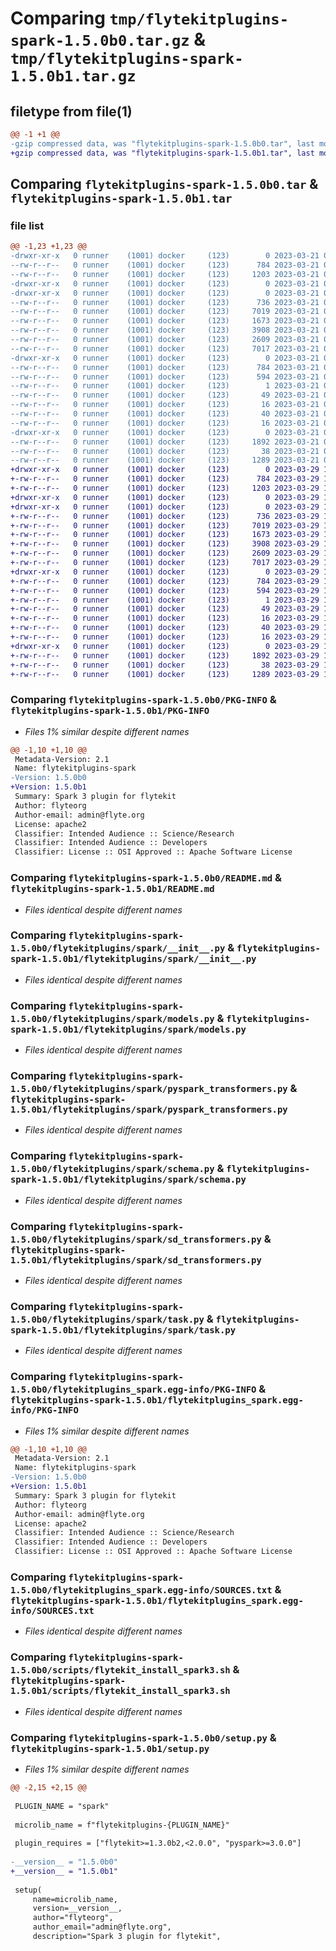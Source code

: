 # Comparing `tmp/flytekitplugins-spark-1.5.0b0.tar.gz` & `tmp/flytekitplugins-spark-1.5.0b1.tar.gz`

## filetype from file(1)

```diff
@@ -1 +1 @@
-gzip compressed data, was "flytekitplugins-spark-1.5.0b0.tar", last modified: Tue Mar 21 00:09:56 2023, max compression
+gzip compressed data, was "flytekitplugins-spark-1.5.0b1.tar", last modified: Wed Mar 29 18:58:44 2023, max compression
```

## Comparing `flytekitplugins-spark-1.5.0b0.tar` & `flytekitplugins-spark-1.5.0b1.tar`

### file list

```diff
@@ -1,23 +1,23 @@
-drwxr-xr-x   0 runner    (1001) docker     (123)        0 2023-03-21 00:09:56.288384 flytekitplugins-spark-1.5.0b0/
--rw-r--r--   0 runner    (1001) docker     (123)      784 2023-03-21 00:09:56.288384 flytekitplugins-spark-1.5.0b0/PKG-INFO
--rw-r--r--   0 runner    (1001) docker     (123)     1203 2023-03-21 00:09:29.000000 flytekitplugins-spark-1.5.0b0/README.md
-drwxr-xr-x   0 runner    (1001) docker     (123)        0 2023-03-21 00:09:56.284383 flytekitplugins-spark-1.5.0b0/flytekitplugins/
-drwxr-xr-x   0 runner    (1001) docker     (123)        0 2023-03-21 00:09:56.288384 flytekitplugins-spark-1.5.0b0/flytekitplugins/spark/
--rw-r--r--   0 runner    (1001) docker     (123)      736 2023-03-21 00:09:29.000000 flytekitplugins-spark-1.5.0b0/flytekitplugins/spark/__init__.py
--rw-r--r--   0 runner    (1001) docker     (123)     7019 2023-03-21 00:09:29.000000 flytekitplugins-spark-1.5.0b0/flytekitplugins/spark/models.py
--rw-r--r--   0 runner    (1001) docker     (123)     1673 2023-03-21 00:09:29.000000 flytekitplugins-spark-1.5.0b0/flytekitplugins/spark/pyspark_transformers.py
--rw-r--r--   0 runner    (1001) docker     (123)     3908 2023-03-21 00:09:29.000000 flytekitplugins-spark-1.5.0b0/flytekitplugins/spark/schema.py
--rw-r--r--   0 runner    (1001) docker     (123)     2609 2023-03-21 00:09:29.000000 flytekitplugins-spark-1.5.0b0/flytekitplugins/spark/sd_transformers.py
--rw-r--r--   0 runner    (1001) docker     (123)     7017 2023-03-21 00:09:29.000000 flytekitplugins-spark-1.5.0b0/flytekitplugins/spark/task.py
-drwxr-xr-x   0 runner    (1001) docker     (123)        0 2023-03-21 00:09:56.288384 flytekitplugins-spark-1.5.0b0/flytekitplugins_spark.egg-info/
--rw-r--r--   0 runner    (1001) docker     (123)      784 2023-03-21 00:09:56.000000 flytekitplugins-spark-1.5.0b0/flytekitplugins_spark.egg-info/PKG-INFO
--rw-r--r--   0 runner    (1001) docker     (123)      594 2023-03-21 00:09:56.000000 flytekitplugins-spark-1.5.0b0/flytekitplugins_spark.egg-info/SOURCES.txt
--rw-r--r--   0 runner    (1001) docker     (123)        1 2023-03-21 00:09:56.000000 flytekitplugins-spark-1.5.0b0/flytekitplugins_spark.egg-info/dependency_links.txt
--rw-r--r--   0 runner    (1001) docker     (123)       49 2023-03-21 00:09:56.000000 flytekitplugins-spark-1.5.0b0/flytekitplugins_spark.egg-info/entry_points.txt
--rw-r--r--   0 runner    (1001) docker     (123)       16 2023-03-21 00:09:56.000000 flytekitplugins-spark-1.5.0b0/flytekitplugins_spark.egg-info/namespace_packages.txt
--rw-r--r--   0 runner    (1001) docker     (123)       40 2023-03-21 00:09:56.000000 flytekitplugins-spark-1.5.0b0/flytekitplugins_spark.egg-info/requires.txt
--rw-r--r--   0 runner    (1001) docker     (123)       16 2023-03-21 00:09:56.000000 flytekitplugins-spark-1.5.0b0/flytekitplugins_spark.egg-info/top_level.txt
-drwxr-xr-x   0 runner    (1001) docker     (123)        0 2023-03-21 00:09:56.288384 flytekitplugins-spark-1.5.0b0/scripts/
--rw-r--r--   0 runner    (1001) docker     (123)     1892 2023-03-21 00:09:29.000000 flytekitplugins-spark-1.5.0b0/scripts/flytekit_install_spark3.sh
--rw-r--r--   0 runner    (1001) docker     (123)       38 2023-03-21 00:09:56.288384 flytekitplugins-spark-1.5.0b0/setup.cfg
--rw-r--r--   0 runner    (1001) docker     (123)     1289 2023-03-21 00:09:46.000000 flytekitplugins-spark-1.5.0b0/setup.py
+drwxr-xr-x   0 runner    (1001) docker     (123)        0 2023-03-29 18:58:44.212236 flytekitplugins-spark-1.5.0b1/
+-rw-r--r--   0 runner    (1001) docker     (123)      784 2023-03-29 18:58:44.212236 flytekitplugins-spark-1.5.0b1/PKG-INFO
+-rw-r--r--   0 runner    (1001) docker     (123)     1203 2023-03-29 18:58:20.000000 flytekitplugins-spark-1.5.0b1/README.md
+drwxr-xr-x   0 runner    (1001) docker     (123)        0 2023-03-29 18:58:44.212236 flytekitplugins-spark-1.5.0b1/flytekitplugins/
+drwxr-xr-x   0 runner    (1001) docker     (123)        0 2023-03-29 18:58:44.212236 flytekitplugins-spark-1.5.0b1/flytekitplugins/spark/
+-rw-r--r--   0 runner    (1001) docker     (123)      736 2023-03-29 18:58:20.000000 flytekitplugins-spark-1.5.0b1/flytekitplugins/spark/__init__.py
+-rw-r--r--   0 runner    (1001) docker     (123)     7019 2023-03-29 18:58:20.000000 flytekitplugins-spark-1.5.0b1/flytekitplugins/spark/models.py
+-rw-r--r--   0 runner    (1001) docker     (123)     1673 2023-03-29 18:58:20.000000 flytekitplugins-spark-1.5.0b1/flytekitplugins/spark/pyspark_transformers.py
+-rw-r--r--   0 runner    (1001) docker     (123)     3908 2023-03-29 18:58:20.000000 flytekitplugins-spark-1.5.0b1/flytekitplugins/spark/schema.py
+-rw-r--r--   0 runner    (1001) docker     (123)     2609 2023-03-29 18:58:20.000000 flytekitplugins-spark-1.5.0b1/flytekitplugins/spark/sd_transformers.py
+-rw-r--r--   0 runner    (1001) docker     (123)     7017 2023-03-29 18:58:20.000000 flytekitplugins-spark-1.5.0b1/flytekitplugins/spark/task.py
+drwxr-xr-x   0 runner    (1001) docker     (123)        0 2023-03-29 18:58:44.212236 flytekitplugins-spark-1.5.0b1/flytekitplugins_spark.egg-info/
+-rw-r--r--   0 runner    (1001) docker     (123)      784 2023-03-29 18:58:44.000000 flytekitplugins-spark-1.5.0b1/flytekitplugins_spark.egg-info/PKG-INFO
+-rw-r--r--   0 runner    (1001) docker     (123)      594 2023-03-29 18:58:44.000000 flytekitplugins-spark-1.5.0b1/flytekitplugins_spark.egg-info/SOURCES.txt
+-rw-r--r--   0 runner    (1001) docker     (123)        1 2023-03-29 18:58:44.000000 flytekitplugins-spark-1.5.0b1/flytekitplugins_spark.egg-info/dependency_links.txt
+-rw-r--r--   0 runner    (1001) docker     (123)       49 2023-03-29 18:58:44.000000 flytekitplugins-spark-1.5.0b1/flytekitplugins_spark.egg-info/entry_points.txt
+-rw-r--r--   0 runner    (1001) docker     (123)       16 2023-03-29 18:58:44.000000 flytekitplugins-spark-1.5.0b1/flytekitplugins_spark.egg-info/namespace_packages.txt
+-rw-r--r--   0 runner    (1001) docker     (123)       40 2023-03-29 18:58:44.000000 flytekitplugins-spark-1.5.0b1/flytekitplugins_spark.egg-info/requires.txt
+-rw-r--r--   0 runner    (1001) docker     (123)       16 2023-03-29 18:58:44.000000 flytekitplugins-spark-1.5.0b1/flytekitplugins_spark.egg-info/top_level.txt
+drwxr-xr-x   0 runner    (1001) docker     (123)        0 2023-03-29 18:58:44.212236 flytekitplugins-spark-1.5.0b1/scripts/
+-rw-r--r--   0 runner    (1001) docker     (123)     1892 2023-03-29 18:58:20.000000 flytekitplugins-spark-1.5.0b1/scripts/flytekit_install_spark3.sh
+-rw-r--r--   0 runner    (1001) docker     (123)       38 2023-03-29 18:58:44.212236 flytekitplugins-spark-1.5.0b1/setup.cfg
+-rw-r--r--   0 runner    (1001) docker     (123)     1289 2023-03-29 18:58:35.000000 flytekitplugins-spark-1.5.0b1/setup.py
```

### Comparing `flytekitplugins-spark-1.5.0b0/PKG-INFO` & `flytekitplugins-spark-1.5.0b1/PKG-INFO`

 * *Files 1% similar despite different names*

```diff
@@ -1,10 +1,10 @@
 Metadata-Version: 2.1
 Name: flytekitplugins-spark
-Version: 1.5.0b0
+Version: 1.5.0b1
 Summary: Spark 3 plugin for flytekit
 Author: flyteorg
 Author-email: admin@flyte.org
 License: apache2
 Classifier: Intended Audience :: Science/Research
 Classifier: Intended Audience :: Developers
 Classifier: License :: OSI Approved :: Apache Software License
```

### Comparing `flytekitplugins-spark-1.5.0b0/README.md` & `flytekitplugins-spark-1.5.0b1/README.md`

 * *Files identical despite different names*

### Comparing `flytekitplugins-spark-1.5.0b0/flytekitplugins/spark/__init__.py` & `flytekitplugins-spark-1.5.0b1/flytekitplugins/spark/__init__.py`

 * *Files identical despite different names*

### Comparing `flytekitplugins-spark-1.5.0b0/flytekitplugins/spark/models.py` & `flytekitplugins-spark-1.5.0b1/flytekitplugins/spark/models.py`

 * *Files identical despite different names*

### Comparing `flytekitplugins-spark-1.5.0b0/flytekitplugins/spark/pyspark_transformers.py` & `flytekitplugins-spark-1.5.0b1/flytekitplugins/spark/pyspark_transformers.py`

 * *Files identical despite different names*

### Comparing `flytekitplugins-spark-1.5.0b0/flytekitplugins/spark/schema.py` & `flytekitplugins-spark-1.5.0b1/flytekitplugins/spark/schema.py`

 * *Files identical despite different names*

### Comparing `flytekitplugins-spark-1.5.0b0/flytekitplugins/spark/sd_transformers.py` & `flytekitplugins-spark-1.5.0b1/flytekitplugins/spark/sd_transformers.py`

 * *Files identical despite different names*

### Comparing `flytekitplugins-spark-1.5.0b0/flytekitplugins/spark/task.py` & `flytekitplugins-spark-1.5.0b1/flytekitplugins/spark/task.py`

 * *Files identical despite different names*

### Comparing `flytekitplugins-spark-1.5.0b0/flytekitplugins_spark.egg-info/PKG-INFO` & `flytekitplugins-spark-1.5.0b1/flytekitplugins_spark.egg-info/PKG-INFO`

 * *Files 1% similar despite different names*

```diff
@@ -1,10 +1,10 @@
 Metadata-Version: 2.1
 Name: flytekitplugins-spark
-Version: 1.5.0b0
+Version: 1.5.0b1
 Summary: Spark 3 plugin for flytekit
 Author: flyteorg
 Author-email: admin@flyte.org
 License: apache2
 Classifier: Intended Audience :: Science/Research
 Classifier: Intended Audience :: Developers
 Classifier: License :: OSI Approved :: Apache Software License
```

### Comparing `flytekitplugins-spark-1.5.0b0/flytekitplugins_spark.egg-info/SOURCES.txt` & `flytekitplugins-spark-1.5.0b1/flytekitplugins_spark.egg-info/SOURCES.txt`

 * *Files identical despite different names*

### Comparing `flytekitplugins-spark-1.5.0b0/scripts/flytekit_install_spark3.sh` & `flytekitplugins-spark-1.5.0b1/scripts/flytekit_install_spark3.sh`

 * *Files identical despite different names*

### Comparing `flytekitplugins-spark-1.5.0b0/setup.py` & `flytekitplugins-spark-1.5.0b1/setup.py`

 * *Files 1% similar despite different names*

```diff
@@ -2,15 +2,15 @@
 
 PLUGIN_NAME = "spark"
 
 microlib_name = f"flytekitplugins-{PLUGIN_NAME}"
 
 plugin_requires = ["flytekit>=1.3.0b2,<2.0.0", "pyspark>=3.0.0"]
 
-__version__ = "1.5.0b0"
+__version__ = "1.5.0b1"
 
 setup(
     name=microlib_name,
     version=__version__,
     author="flyteorg",
     author_email="admin@flyte.org",
     description="Spark 3 plugin for flytekit",
```

